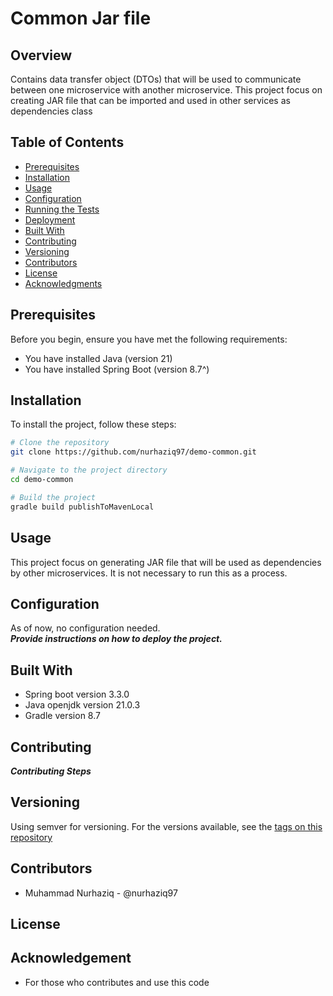 # Common Jar file

## Overview
Contains data transfer object (DTOs) that will be used 
to communicate between one microservice with another microservice.
This project focus on creating JAR file that can be imported
and used in other services as dependencies class 

## Table of Contents
- [Prerequisites](#prerequisites)
- [Installation](#installation)
- [Usage](#usage)
- [Configuration](#configuration)
- [Running the Tests](#running-the-tests)
- [Deployment](#deployment)
- [Built With](#built-with)
- [Contributing](#contributing)
- [Versioning](#versioning)
- [Contributors](#contributors)
- [License](#license)
- [Acknowledgments](#acknowledgments)

## Prerequisites
Before you begin, ensure you have met the following requirements:
- You have installed Java (version 21)
- You have installed Spring Boot (version 8.7^)

## Installation
To install the project, follow these steps:

```bash
# Clone the repository
git clone https://github.com/nurhaziq97/demo-common.git

# Navigate to the project directory
cd demo-common

# Build the project
gradle build publishToMavenLocal
```

## Usage
This project focus on generating JAR file that will be 
used as dependencies by other microservices. It is not necessary to run this
as a process.

## Configuration
As of now, no configuration needed.  
***Provide instructions on how to deploy the project.***

## Built With
- Spring boot version 3.3.0
- Java openjdk version 21.0.3 
- Gradle version 8.7

## Contributing
***Contributing Steps***

## Versioning
Using semver for versioning. For the versions available, see the [tags on 
this repository](https://github.com/nurhaziq97/demo-common.git)

## Contributors
- Muhammad Nurhaziq - @nurhaziq97

## License


## Acknowledgement
- For those who contributes and use this code